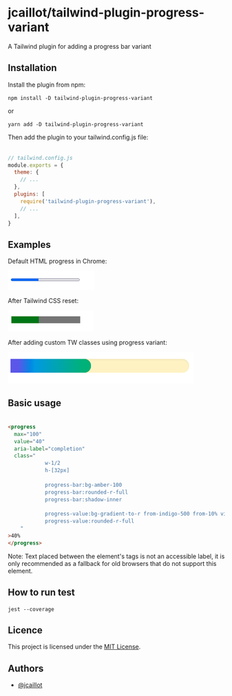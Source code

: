 # jcaillot/tailwind-plugin-progress-variant

A Tailwind plugin for adding a progress bar variant


## Installation

Install the plugin from npm:

  ```shell
npm install -D tailwind-plugin-progress-variant
```

or

```shell
yarn add -D tailwind-plugin-progress-variant
```

Then add the plugin to your tailwind.config.js file:

```JavaScript

// tailwind.config.js
module.exports = {
  theme: {
    // ...
  },
  plugins: [
    require('tailwind-plugin-progress-variant'),
    // ...
  ],
}

```

## Examples

Default HTML progress in Chrome:

![default](img/chrome.png)

After Tailwind CSS reset:

![reset](img/tailwindcss-reset.png)

After adding custom TW classes using progress variant:

![style](img/styles.png)

## Basic usage

```HTML

<progress
  max="100"
  value="40"
  aria-label="completion"
  class="
            w-1/2
            h-[32px]
            
            progress-bar:bg-amber-100
            progress-bar:rounded-r-full
            progress-bar:shadow-inner

            progress-value:bg-gradient-to-r from-indigo-500 from-10% via-sky-500 via-30% to-emerald-500 to-90%
            progress-value:rounded-r-full
    "
>40%
</progress>
```

Note: Text placed between the element's tags is not an accessible label, it is
only recommended as a fallback for old browsers that do not support this
element.

## How to run test

```shell
jest --coverage
```

## Licence

This project is licensed under the [MIT License](./LICENSE).

## Authors

- [@jcaillot](http://chaman.ca)
